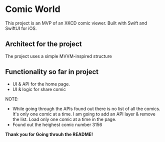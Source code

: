 # Comic World
This project is an MVP of an XKCD comic viewer. Built with Swift and SwiftUI for iOS.
 
## Architect for the project
The project uses a simple MVVM-inspired structure

## Functionality so far in project
- UI & API for the home page.
- UI & logic for share comic


NOTE: 
- While going through the APIs found out there is no list of all the comics. It's only one comic at a time. I am going to add an API layer & remove the list. Load only one comic at a time in the page.
- Found out the heighest comic number 3156

**Thank you for Going throuh the README!**
